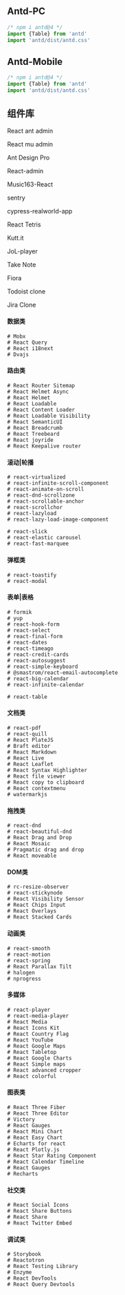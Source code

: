 ## Antd-PC

<!--START-->

~~~js
/* npm i antd@4 */
import {Table} from 'antd'
import 'antd/dist/antd.css'
~~~

## Antd-Mobile

<!--START-->

~~~js
/* npm i antd@4 */
import {Table} from 'antd'
import 'antd/dist/antd.css'
~~~

## 组件库

React ant admin

React mu admin

Ant Design Pro

React-admin

Music163-React

sentry

cypress-realworld-app

React Tetris

Kutt.it

JoL-player

Take Note

Fiora

Todoist clone

Jira Clone

#### 数据类

```shell
# Mobx
# React Query
# React i18next
# Dvajs
```

#### 路由类

```shell
# React Router Sitemap
# React Helmet Async
# React Helmet
# React Loadable
# React Content Loader
# React Loadable Visibility
# React SemanticUI
# React Breadcrumb
# React Treebeard
# React joyride
# React Keepalive router
```

#### 滚动|轮播

```shell
# react-virtualized
# react-infinite-scroll-component
# react-animate-on-scroll
# react-dnd-scrollzone
# react-scrollable-anchor
# react-scrollchor
# react-lazyload
# react-lazy-load-image-component
```

```shell
# react-slick
# react-elastic carousel
# react-fast-marquee
```

#### 弹框类

```shell
# react-toastify
# react-modal
```

#### 表单|表格

```shell
# formik
# yup
# react-hook-form
# react-select
# react-final-form
# react-dates
# react-timeago
# react-credit-cards
# react-autosuggest
# react-simple-keyboard
# @smastrom/react-email-autocomplete
# react-big-calendar
# react-infinite-calendar
```

```shell
# react-table
```

#### 文档类

```shell
# react-pdf
# react-quill
# React PlateJS
# Braft editor
# React Markdown
# React Live
# React Leaflet
# React Syntax Highlighter
# React file viewer
# React copy to clipboard
# React contextmenu
# watermarkjs
```

#### 拖拽类

```shell
# react-dnd
# react-beautiful-dnd
# React Drag and Drop
# React Mosaic
# Pragmatic drag and drop
# React moveable
```

#### DOM类

```shell
# rc-resize-observer
# react-stickynode
# React Visibility Sensor
# React Chips Input
# React Overlays
# React Stacked Cards
```

#### 动画类

```shell
# react-smooth
# react-motion
# react-spring
# React Parallax Tilt
# halogen
# nprogress
```

#### 多媒体

```shell
# react-player
# react-media-player
# React Media
# React Icons Kit
# React Country Flag
# React YouTube
# React Google Maps
# React Tabletop
# React Google Charts
# React Simple maps
# React advanced cropper
# React colorful
```

#### 图表类

```shell
# React Three Fiber
# React Three Editor
# Victory
# React Gauges
# React Mini Chart
# React Easy Chart
# Echarts for react
# React Plotly.js
# React Star Rating Component
# React Calendar Timeline
# React Gauges
# Recharts
```

#### 社交类

```shell
# React Social Icons
# React Share Buttons
# React Share
# React Twitter Embed
```

#### 调试类

```shell
# Storybook
# Reactotron
# React Testing Library
# Enzyme
# React DevTools
# React Query Devtools
```
